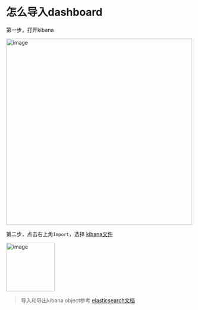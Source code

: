 
# 怎么导入dashboard

第一步，打开kibana

<img width="500" alt="image" src="https://user-images.githubusercontent.com/1846319/231989179-01d677a4-bfae-4659-ba76-cc5a8982a533.png">

第二步，点击右上角`Import`，选择 [kibana文件](https://github.com/leveryd-asm/asm/blob/master/kibana.ndjson)

<img width="130" alt="image" src="https://user-images.githubusercontent.com/1846319/231990338-4e701cba-c51c-44a5-88c6-f8ec3227f4c2.png">

> 导入和导出kibana object参考 [elasticsearch文档](https://www.elastic.co/guide/en/kibana/current/managing-saved-objects.html)

